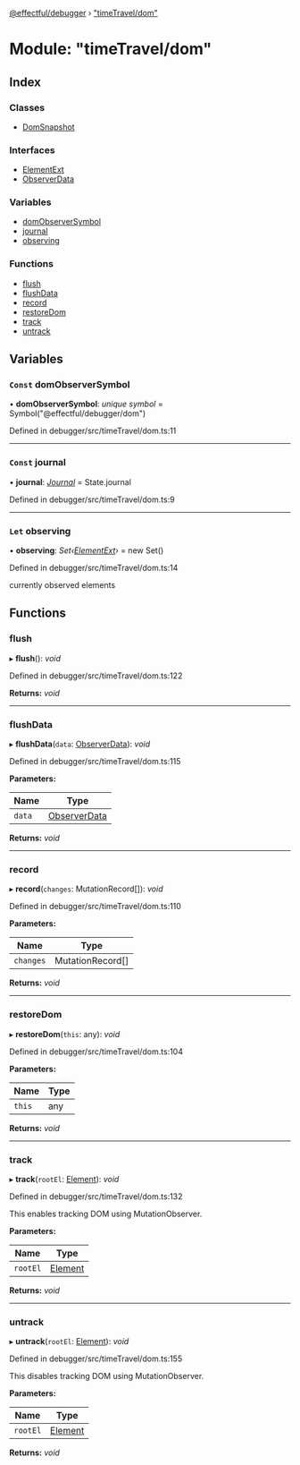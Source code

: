 [@effectful/debugger](../README.md) › ["timeTravel/dom"](_timetravel_dom_.md)

# Module: "timeTravel/dom"

## Index

### Classes

* [DomSnapshot](../classes/_timetravel_dom_.domsnapshot.md)

### Interfaces

* [ElementExt](../interfaces/_timetravel_dom_.elementext.md)
* [ObserverData](../interfaces/_timetravel_dom_.observerdata.md)

### Variables

* [domObserverSymbol](_timetravel_dom_.md#const-domobserversymbol)
* [journal](_timetravel_dom_.md#const-journal)
* [observing](_timetravel_dom_.md#let-observing)

### Functions

* [flush](_timetravel_dom_.md#flush)
* [flushData](_timetravel_dom_.md#flushdata)
* [record](_timetravel_dom_.md#record)
* [restoreDom](_timetravel_dom_.md#restoredom)
* [track](_timetravel_dom_.md#track)
* [untrack](_timetravel_dom_.md#untrack)

## Variables

### `Const` domObserverSymbol

• **domObserverSymbol**: *unique symbol* = Symbol("@effectful/debugger/dom")

Defined in debugger/src/timeTravel/dom.ts:11

___

### `Const` journal

• **journal**: *[Journal](../interfaces/_state_.journal.md)* = State.journal

Defined in debugger/src/timeTravel/dom.ts:9

___

### `Let` observing

• **observing**: *Set‹[ElementExt](../interfaces/_timetravel_dom_.elementext.md)›* = new Set<ElementExt>()

Defined in debugger/src/timeTravel/dom.ts:14

currently observed elements

## Functions

###  flush

▸ **flush**(): *void*

Defined in debugger/src/timeTravel/dom.ts:122

**Returns:** *void*

___

###  flushData

▸ **flushData**(`data`: [ObserverData](../interfaces/_timetravel_dom_.observerdata.md)): *void*

Defined in debugger/src/timeTravel/dom.ts:115

**Parameters:**

Name | Type |
------ | ------ |
`data` | [ObserverData](../interfaces/_timetravel_dom_.observerdata.md) |

**Returns:** *void*

___

###  record

▸ **record**(`changes`: MutationRecord[]): *void*

Defined in debugger/src/timeTravel/dom.ts:110

**Parameters:**

Name | Type |
------ | ------ |
`changes` | MutationRecord[] |

**Returns:** *void*

___

###  restoreDom

▸ **restoreDom**(`this`: any): *void*

Defined in debugger/src/timeTravel/dom.ts:104

**Parameters:**

Name | Type |
------ | ------ |
`this` | any |

**Returns:** *void*

___

###  track

▸ **track**(`rootEl`: [Element](../interfaces/_timetravel_dom_.elementext.md#element)): *void*

Defined in debugger/src/timeTravel/dom.ts:132

This enables tracking DOM using MutationObserver.

**Parameters:**

Name | Type |
------ | ------ |
`rootEl` | [Element](../interfaces/_timetravel_dom_.elementext.md#element) |

**Returns:** *void*

___

###  untrack

▸ **untrack**(`rootEl`: [Element](../interfaces/_timetravel_dom_.elementext.md#element)): *void*

Defined in debugger/src/timeTravel/dom.ts:155

This disables tracking DOM using MutationObserver.

**Parameters:**

Name | Type |
------ | ------ |
`rootEl` | [Element](../interfaces/_timetravel_dom_.elementext.md#element) |

**Returns:** *void*
